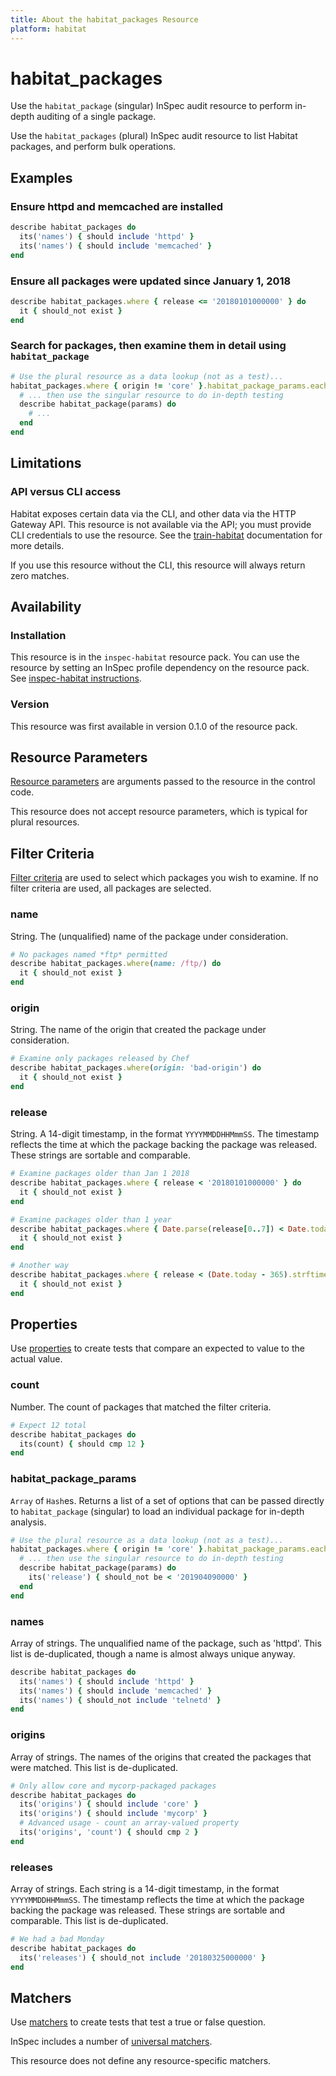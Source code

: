 ```yaml
---
title: About the habitat_packages Resource
platform: habitat
---
```


# habitat_packages

Use the `habitat_package` (singular) InSpec audit resource to perform in-depth auditing of a single package.

Use the `habitat_packages` (plural) InSpec audit resource to list Habitat packages, and perform bulk operations.

## Examples

### Ensure httpd and memcached are installed

```ruby
describe habitat_packages do
  its('names') { should include 'httpd' }
  its('names') { should include 'memcached' }
end
```

### Ensure all packages were updated since January 1, 2018

```ruby
describe habitat_packages.where { release <= '20180101000000' } do
  it { should_not exist }
end
```

### Search for packages, then examine them in detail using `habitat_package`

```ruby
# Use the plural resource as a data lookup (not as a test)...
habitat_packages.where { origin != 'core' }.habitat_package_params.each do |params|
  # ... then use the singular resource to do in-depth testing
  describe habitat_package(params) do
    # ...
  end
end
```

## Limitations

### API versus CLI access

Habitat exposes certain data via the CLI, and other data via the HTTP Gateway API. This resource is not available via the API; you must provide CLI credentials to use the resource. See the [train-habitat](https://github.com/inspec/train-habitat) documentation for more details.

If you use this resource without the CLI, this resource will always return zero matches.

## Availability

### Installation

This resource is in the `inspec-habitat` resource pack. You can use the resource by setting an InSpec profile dependency on the resource pack. See [inspec-habitat instructions](https://github.com/inspec/inspec-habitat#installation).

### Version

This resource was first available in version 0.1.0 of the resource pack.

## Resource Parameters

[Resource parameters](https://www.inspec.io/docs/reference/glossary/#resource-parameter) are arguments passed to the resource in the control code.

This resource does not accept resource parameters, which is typical for plural resources.

## Filter Criteria

[Filter criteria](https://www.inspec.io/docs/reference/glossary/#filter-criteria) are used to select which packages you wish to examine. If no filter criteria are used, all packages are selected.

### name

String. The (unqualified) name of the package under consideration.

```ruby
# No packages named *ftp* permitted
describe habitat_packages.where(name: /ftp/) do
  it { should_not exist }
end
```

### origin

String. The name of the origin that created the package under consideration.

```ruby
# Examine only packages released by Chef
describe habitat_packages.where(origin: 'bad-origin') do
  it { should_not exist }
end
```

### release

String. A 14-digit timestamp, in the format `YYYYMMDDHHMmmSS`. The timestamp reflects the time at which the package backing the package was released. These strings are sortable and comparable.

```ruby
# Examine packages older than Jan 1 2018
describe habitat_packages.where { release < '20180101000000' } do
  it { should_not exist }
end

# Examine packages older than 1 year
describe habitat_packages.where { Date.parse(release[0..7]) < Date.today - 365 } do
  it { should_not exist }
end

# Another way
describe habitat_packages.where { release < (Date.today - 365).strftime('%Y%m%d000000') } do
  it { should_not exist }
end

```

## Properties

Use [properties](https://www.inspec.io/docs/reference/glossary/#property) to create tests that compare an expected to value to the actual value.

### count

Number. The count of packages that matched the filter criteria.

```ruby
# Expect 12 total
describe habitat_packages do
  its(count) { should cmp 12 }
end
```

### habitat_package_params

`Array` of `Hash`es. Returns a list of a set of options that can be passed directly to `habitat_package` (singular) to load an individual package for in-depth analysis.

```ruby
# Use the plural resource as a data lookup (not as a test)...
habitat_packages.where { origin != 'core' }.habitat_package_params.each do |params|
  # ... then use the singular resource to do in-depth testing
  describe habitat_package(params) do
    its('release') { should_not be < '201904090000' }
  end
end
```

### names

Array of strings. The unqualified name of the package, such as 'httpd'. This list is de-duplicated, though a name is almost always unique anyway.

```ruby
describe habitat_packages do
  its('names') { should include 'httpd' }
  its('names') { should include 'memcached' }
  its('names') { should_not include 'telnetd' }
end
```

### origins

Array of strings. The names of the origins that created the packages that were matched.
This list is de-duplicated.

```ruby
# Only allow core and mycorp-packaged packages
describe habitat_packages do
  its('origins') { should include 'core' }
  its('origins') { should include 'mycorp' }
  # Advanced usage - count an array-valued property
  its('origins', 'count') { should cmp 2 }
end
```

### releases

Array of strings. Each string is a 14-digit timestamp, in the format `YYYYMMDDHHMmmSS`. The timestamp reflects the time at which the package backing the package was released. These strings are sortable and comparable. This list is de-duplicated.

```ruby
# We had a bad Monday
describe habitat_packages do
  its('releases') { should_not include '20180325000000' }
end
```

## Matchers

Use [matchers](https://www.inspec.io/docs/reference/glossary/#matcher) to create tests that test a true or false question.

InSpec includes a number of [universal matchers](https://www.inspec.io/docs/reference/matchers/).

This resource does not define any resource-specific matchers.